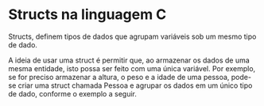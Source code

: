# Structs na linguagem C

Structs, definem tipos de dados que agrupam variáveis sob um mesmo tipo de dado.

A ideia de usar uma struct é permitir que, ao armazenar os dados de uma mesma entidade, isto possa ser feito com uma única variável. 
Por exemplo, se for preciso armazenar a altura, o peso e a idade de uma pessoa, pode-se criar uma struct chamada Pessoa e agrupar os dados em um único tipo de dado, 
conforme o exemplo a seguir.
